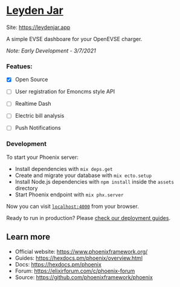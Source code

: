# [Leyden Jar](https://leydenjar.app)

Site: https://leydenjar.app

A simple EVSE dashboare for your OpenEVSE charger. 

_Note: Early Development - 3/7/2021_

### Featues:
  - [x] Open Source
  - [ ] User registration for Emoncms style API
  - [ ] Realtime Dash
  - [ ] Electric bill analysis
  - [ ] Push Notifications


### Development 

To start your Phoenix server:

  * Install dependencies with `mix deps.get`
  * Create and migrate your database with `mix ecto.setup`
  * Install Node.js dependencies with `npm install` inside the `assets` directory
  * Start Phoenix endpoint with `mix phx.server`

Now you can visit [`localhost:4000`](http://localhost:4000) from your browser.

Ready to run in production? Please [check our deployment guides](https://hexdocs.pm/phoenix/deployment.html).

## Learn more

  * Official website: https://www.phoenixframework.org/
  * Guides: https://hexdocs.pm/phoenix/overview.html
  * Docs: https://hexdocs.pm/phoenix
  * Forum: https://elixirforum.com/c/phoenix-forum
  * Source: https://github.com/phoenixframework/phoenix

